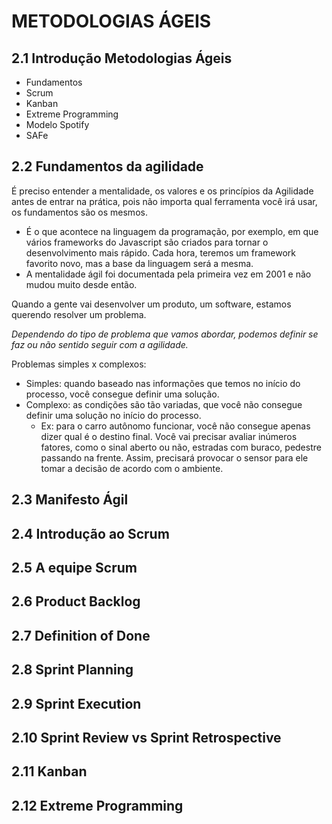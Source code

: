 # METODOLOGIAS ÁGEIS

## 2.1	Introdução Metodologias Ágeis

<ul>
  <li>Fundamentos</li>
  <li>Scrum</li>
  <li>Kanban</li>
  <li>Extreme Programming</li>
  <li>Modelo Spotify</li>
  <li>SAFe</li>
</ul>

## 2.2	Fundamentos da agilidade

É preciso entender a mentalidade, os valores e os princípios da Agilidade antes de entrar na prática, pois não importa qual ferramenta você irá usar, os fundamentos são os mesmos.
<ul>
<li>É o que acontece na linguagem da programação, por exemplo, em que vários frameworks do Javascript são criados para tornar o desenvolvimento mais rápido. Cada hora, teremos um framework favorito novo, mas a base da linguagem será a mesma.</li>
<li>A mentalidade ágil foi documentada pela primeira vez em 2001 e não mudou muito desde então.</li>
</ul>

Quando a gente vai desenvolver um produto, um software, estamos querendo resolver um problema. 

<i>Dependendo do tipo de problema que vamos abordar, podemos definir se faz ou não sentido seguir com a agilidade.</i>

Problemas simples x complexos:
<ul>
  <li>Simples: quando baseado nas informações que temos no início do processo, você consegue definir uma solução.</i>
  <li>Complexo: as condições são tão variadas, que você não consegue definir uma solução no início do processo.</i>
    <ul>
      <li>Ex: para o carro autônomo funcionar, você não consegue apenas dizer qual é o destino final. Você vai precisar avaliar inúmeros fatores, como o sinal aberto ou não, estradas com buraco, pedestre passando na frente. Assim, precisará provocar o sensor para ele tomar a decisão de acordo com o ambiente.</i>
    </ul>
</ul>

## 2.3	Manifesto Ágil

## 2.4	Introdução ao Scrum

## 2.5	A equipe Scrum

## 2.6	Product Backlog

## 2.7	Definition of Done

## 2.8	Sprint Planning

## 2.9	Sprint Execution

## 2.10	Sprint Review vs Sprint Retrospective

## 2.11	Kanban

## 2.12	Extreme Programming

